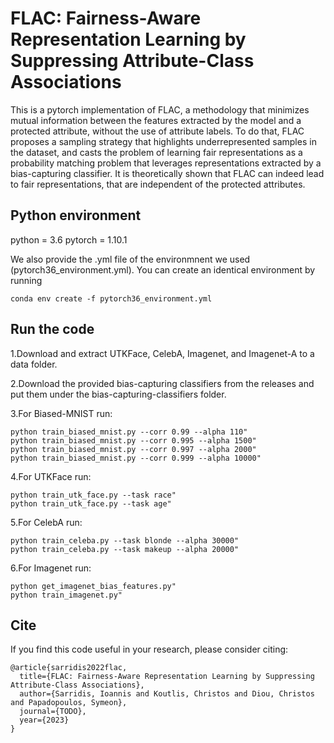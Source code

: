 # FLAC: Fairness-Aware Representation Learning by Suppressing Attribute-Class Associations
This is a pytorch implementation of FLAC, a methodology that minimizes mutual information between the features extracted by the model and a protected attribute, without the use of attribute labels. To do that, FLAC proposes a sampling strategy that highlights underrepresented samples in the dataset, and casts the problem of learning fair representations as a probability matching problem that leverages representations extracted by a bias-capturing classifier. It is theoretically shown that FLAC can indeed lead to fair representations, that are independent of the protected attributes.
## Python environment

python = 3.6
pytorch = 1.10.1

We also provide the .yml file of the environmnent we used (pytorch36_environment.yml).
You can create an identical environment by running
````
conda env create -f pytorch36_environment.yml
````
## Run the code
1.Download and extract UTKFace, CelebA, Imagenet, and Imagenet-A to a data folder.

2.Download the provided bias-capturing classifiers from the releases and put them under the bias-capturing-classifiers folder.

3.For Biased-MNIST run: 
````
python train_biased_mnist.py --corr 0.99 --alpha 110"
python train_biased_mnist.py --corr 0.995 --alpha 1500"
python train_biased_mnist.py --corr 0.997 --alpha 2000"
python train_biased_mnist.py --corr 0.999 --alpha 10000"
````

4.For UTKFace run: 
````
python train_utk_face.py --task race"
python train_utk_face.py --task age"
````

5.For CelebA run: 
````
python train_celeba.py --task blonde --alpha 30000"
python train_celeba.py --task makeup --alpha 20000"
````

6.For Imagenet run: 
````
python get_imagenet_bias_features.py"
python train_imagenet.py"
````

## Cite
If you find this code useful in your research, please consider citing:
```
@article{sarridis2022flac,
  title={FLAC: Fairness-Aware Representation Learning by Suppressing Attribute-Class Associations},
  author={Sarridis, Ioannis and Koutlis, Christos and Diou, Christos and Papadopoulos, Symeon},
  journal={TODO},
  year={2023}
}
```